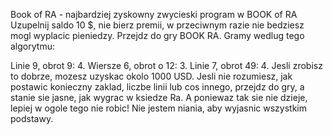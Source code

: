 Book of RA - najbardziej zyskowny zwycieski program w BOOK of RA
Uzupelnij saldo 10 $, nie bierz premii, w przeciwnym razie nie bedziesz mogl wyplacic pieniedzy. Przejdz do gry BOOK RA. Gramy wedlug tego algorytmu:

Linie 9, obrot 9: 4. Wiersze 6, obrot o 12: 3. Linie 7, obrot 49: 4. Jesli zrobisz to dobrze, mozesz uzyskac okolo 1000 USD. Jesli nie rozumiesz, jak postawic konieczny zaklad, liczbe linii lub cos innego, przejdz do gry, a stanie sie jasne, jak wygrac w ksiedze Ra. A poniewaz tak sie nie dzieje, lepiej w ogole tego nie robic! Nie jestem niania, aby wyjasnic wszystkim podstawy.
